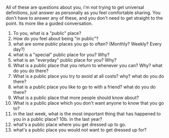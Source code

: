 All of these are questions about you, i'm not trying to get universal definitions, just answer as personally as you feel comfortable sharing. You don't have to answer any of these, and you don't need to get straight to the point. Its more like a guided conversation.

1. To you, what is a "public" place?
2. How do you feel about being "in public"?
3. what are some public places you go to often? (Monthly? Weekly? Every day?)
4. what is a "special" public place for you? Why?
5. what is an "everyday" public place for you? Why?
6. What is a public place that you return to whenever you can? Why? what do you do there?
7. What is a public place you try to avoid at all costs? why? what do you do there?
8. what is a public place you like to go to with a friend? what do you do there?
9. What is a public place that more people should know about? 
9. What is a public place which you don't want anyone to know that you go to? 
10. in the last week, what is the most important thing that has happened to you in a public place? 
10b. in the last year? 
11. what's a public place where you get dressed up to go.
12. what's a public place you would not want to get dressed up for?
